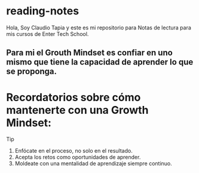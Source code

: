 # reading-notes
Hola, Soy Claudio Tapia y este es mi repositorio para Notas de lectura para mis cursos de Enter Tech School.
## Para mi el Grouth Mindset es confiar en uno mismo que tiene la capacidad de aprender lo que se proponga.
# Recordatorios sobre cómo mantenerte con una Growth Mindset:
> [!TIP]
1. Enfócate en el proceso, no solo en el resultado.
2. Acepta los retos como oportunidades de aprender.
3. Moldeate con una mentalidad de aprendizaje siempre continuo.
